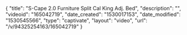 {
    "title": "S-Cape 2.0 Furniture Split Cal King Adj. Bed",
    "description": "",
    "videoid": "165042719",
    "date_created": "1530017153",
    "date_modified": "1530545566",
    "type": "captivate",
    "layout": "video",
    "url": "\/v\/94325254163\/165042719"
}